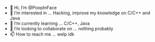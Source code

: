 - 👋 Hi, I’m @PoopInFace
- 👀 I’m interested in ... Hacking, improve my knowledge on C/C++ and Java
- 🌱 I’m currently learning ... C/C++, Java
- 💞️ I’m looking to collaborate on ... nothing probably
- 📫 How to reach me ... welp idk

<!---
PoopInFace/PoopInFace is a ✨ special ✨ repository because its `README.md` (this file) appears on your GitHub profile.
You can click the Preview link to take a look at your changes.
--->
